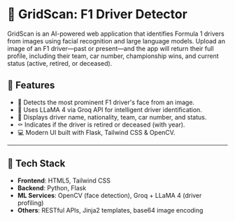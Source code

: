 # 🏁 GridScan: F1 Driver Detector

GridScan is an AI-powered web application that identifies Formula 1 drivers from images using facial recognition and large language models. Upload an image of an F1 driver—past or present—and the app will return their full profile, including their team, car number, championship wins, and current status (active, retired, or deceased).

## 🚀 Features

- 🎯 Detects the most prominent F1 driver's face from an image.
- 🧠 Uses LLaMA 4 via Groq API for intelligent driver identification.
- 📸 Displays driver name, nationality, team, car number, and status.
- ⚰️ Indicates if the driver is retired or deceased (with year).
- 💻 Modern UI built with Flask, Tailwind CSS & OpenCV.

---

## 🧪 Tech Stack

- **Frontend**: HTML5, Tailwind CSS
- **Backend**: Python, Flask
- **ML Services**: OpenCV (face detection), Groq + LLaMA 4 (driver profiling)
- **Others**: RESTful APIs, Jinja2 templates, base64 image encoding

